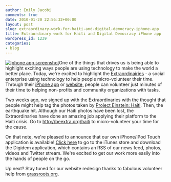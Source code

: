 ```yaml
---
author: Emily Jacobi
comments: true
date: 2010-01-20 22:56:32+00:00
layout: post
slug: extraordinary-work-for-haiti-and-digital-democracy-iphone-app
title: Extraordinary work for Haiti and Digital Democracy iPhone app
wordpress_id: 1239
categories:
- blog
---
```


[![iphone app screenshot](http://www.digital-democracy.org/iphone.jpg)](http://www.digital-democracy.org/iphone.jpg)One of the things that drives us is being able to highlight exciting ways people are using technology to make the world a better place. Today, we're excited to highlight the [Extraordinairies](http://beextra.org) - a social enterprise using technology to help people micro-volunteer their time. Through their [iPhone app](http://download.beextra.org) or [website,](http://app.beextra.org/mission/browse) people can volunteer just minutes of their time to helping non-profits and community organizations with tasks.

Two weeks ago, we signed up with the Extraordinaries with the thought that people might help tag the photos taken by [Project Einstein: Haiti](http://www.digital-democracy.org/2010/01/18/reflections-on-project-einstein-haiti-personal-story-of-earthquake-survivor/). Then, the earthquake hit. Although our Haiti photos have been lost, the Extraordinaries have done an amazing job applying their platform to the Haiti crisis. Go to http://beextra.org/haiti to micro-volunteer your time for the cause.

On that note, we're pleased to announce that our own iPhone/iPod Touch application is available! [Click here](http://itunes.apple.com/us/app/digital-democracy-built-by-appmakr/id349530840?mt=8) to go to the iTunes store and download the Digidem application, which contains an RSS of our news feed, photos, videos and Twitter stream. We're excited to get our work more easily into the hands of people on the go.

Up next? Stay tuned for our website redesign thanks to fabulous volunteer help from [grassroots.org](http://www.grassroots.org/).
